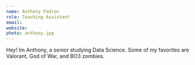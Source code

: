 ```yaml
---
name: Anthony Padron
role: Teaching Assistant
email:
website:
photo: anthony.jpg
---
```


Hey! Im Anthony, a senior studying Data Science. Some of my favorites are Valorant, God of War, and BO3 zombies.